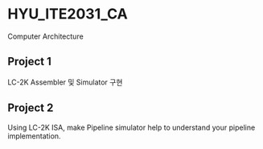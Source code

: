 # HYU_ITE2031_CA
Computer Architecture

## Project 1

LC-2K Assembler 및 Simulator 구현

## Project 2

Using LC-2K ISA, make Pipeline simulator help to understand your pipeline implementation.


